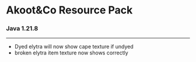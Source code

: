 # Akoot&Co Resource Pack
### Java 1.21.8 

---

- Dyed elytra will now show cape texture if undyed
- broken elytra item texture now shows correctly